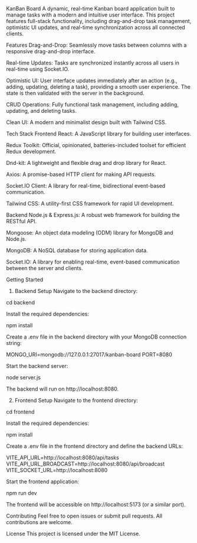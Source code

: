KanBan Board
A dynamic, real-time Kanban board application built to manage tasks with a modern and intuitive user interface. This project features full-stack functionality, including drag-and-drop task management, optimistic UI updates, and real-time synchronization across all connected clients.

Features
Drag-and-Drop: Seamlessly move tasks between columns with a responsive drag-and-drop interface.

Real-time Updates: Tasks are synchronized instantly across all users in real-time using Socket.IO.

Optimistic UI: User interface updates immediately after an action (e.g., adding, updating, deleting a task), providing a smooth user experience. The state is then validated with the server in the background.

CRUD Operations: Fully functional task management, including adding, updating, and deleting tasks.

Clean UI: A modern and minimalist design built with Tailwind CSS.

Tech Stack
Frontend
React: A JavaScript library for building user interfaces.

Redux Toolkit: Official, opinionated, batteries-included toolset for efficient Redux development.

Dnd-kit: A lightweight and flexible drag and drop library for React.

Axios: A promise-based HTTP client for making API requests.

Socket.IO Client: A library for real-time, bidirectional event-based communication.

Tailwind CSS: A utility-first CSS framework for rapid UI development.

Backend
Node.js & Express.js: A robust web framework for building the RESTful API.

Mongoose: An object data modeling (ODM) library for MongoDB and Node.js.

MongoDB: A NoSQL database for storing application data.

Socket.IO: A library for enabling real-time, event-based communication between the server and clients.

Getting Started
1. Backend Setup
Navigate to the backend directory:

cd backend

Install the required dependencies:

npm install

Create a .env file in the backend directory with your MongoDB connection string:

MONGO_URI=mongodb://127.0.0.1:27017/kanban-board
PORT=8080

Start the backend server:

node server.js

The backend will run on http://localhost:8080.

2. Frontend Setup
Navigate to the frontend directory:

cd frontend

Install the required dependencies:

npm install

Create a .env file in the frontend directory and define the backend URLs:

VITE_API_URL=http://localhost:8080/api/tasks
VITE_API_URL_BROADCAST=http://localhost:8080/api/broadcast
VITE_SOCKET_URL=http://localhost:8080

Start the frontend application:

npm run dev

The frontend will be accessible on http://localhost:5173 (or a similar port).

Contributing
Feel free to open issues or submit pull requests. All contributions are welcome.

License
This project is licensed under the MIT License.
